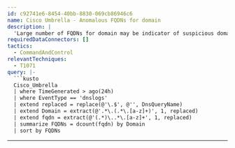 ```yaml
---
id: c92741e6-8454-40bb-8830-069cb86946c6
name: Cisco Umbrella - Anomalous FQDNs for domain
description: |
  'Large number of FQDNs for domain may be indicator of suspicious domain.'
requiredDataConnectors: []
tactics:
  - CommandAndControl
relevantTechniques:
  - T1071
query: |-
  ```kusto
  Cisco_Umbrella
  | where TimeGenerated > ago(24h)
  | where EventType == 'dnslogs'
  | extend replaced = replace(@'\.$', @'', DnsQueryName)
  | extend Domain = extract(@'.*\.(.*\.[a-z]+)', 1, replaced)
  | extend fqdn = extract(@'(.*)\..*\.[a-z]+', 1, replaced)
  | summarize FQDNs = dcount(fqdn) by Domain
  | sort by FQDNs
  ```
---
```


